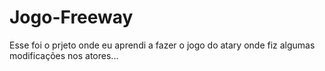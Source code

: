 # Jogo-Freeway

Esse foi o prjeto onde eu aprendi a fazer o jogo do atary onde fiz algumas modificações nos atores...
